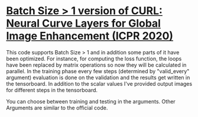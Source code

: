 # [Batch Size > 1 version of CURL: Neural Curve Layers for Global Image Enhancement (ICPR 2020)](https://github.com/sjmoran/CURL)
This code supports Batch Size > 1 and in addition some parts of it have been optimized. For instance, for computing the loss function, the loops have been replaced by matrix operations so now they will be calculated in parallel.
In the training phase every few steps (determined by "valid_every" argument) evaluation is done on the validation and the results get written in the tensorboard. In addition to the scalar values I've provided output images for different steps in the tensorboard. 

You can choose between training and testing in the arguments.
Other Arguments are similar to the official code.



